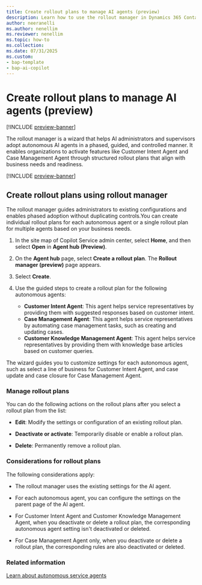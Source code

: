 ```yaml
---
title: Create rollout plans to manage AI agents (preview)
description: Learn how to use the rollout manager in Dynamics 365 Contact Center and Customer Service to create rollout plans and manage the deployment of AI agents.
author: neeranelli
ms.author: nenellim
ms.reviewer: nenellim
ms.topic: how-to
ms.collection: 
ms.date: 07/31/2025
ms.custom: 
- bap-template
- bap-ai-copilot
---
```


# Create rollout plans to manage AI agents (preview)

[!INCLUDE [preview-banner](~/../shared-content/shared/preview-includes/preview-banner.md)]

The rollout manager is a wizard that helps AI administrators and supervisors adopt autonomous AI agents in a phased, guided, and controlled manner. It enables organizations to activate features like Customer Intent Agent and Case Management Agent through structured rollout plans that align with business needs and readiness.

[!INCLUDE [preview-banner](~/../shared-content/shared/preview-includes/preview-note-d365.md)]

## Create rollout plans using rollout manager

The rollout manager guides administrators to existing configurations and enables phased adoption without duplicating controls.You can create individual rollout plans for each autonomous agent or a single rollout plan for multiple agents based on your business needs.

1. In the site map of Copilot Service admin center, select **Home**, and then select **Open** in **Agent hub (Preview)**.

1. On the **Agent hub** page, select **Create a rollout plan**. The **Rollout manager (preview)** page appears.
1. Select **Create**.
1. Use the guided steps to create a rollout plan for the following autonomous agents:
   - **Customer Intent Agent**: This agent helps service representatives by providing them with suggested responses based on customer intent.
   - **Case Management Agent**: This agent helps service representatives by automating case management tasks, such as creating and updating cases.
   - **Customer Knowledge Management Agent**: This agent helps service representatives by providing them with knowledge base articles based on customer queries.

The wizard guides you to customize settings for each autonomous agent, such as select a line of business for Customer Intent Agent, and case update and case closure for Case Management Agent.

### Manage rollout plans

You can do the following actions on the rollout plans after you select a rollout plan from the list:
- **Edit**: Modify the settings or configuration of an existing rollout plan.

- **Deactivate or activate**: Temporarily disable or enable a rollout plan.
- **Delete**: Permanently remove a rollout plan.

### Considerations for rollout plans

The following considerations apply:

- The rollout manager uses the existing settings for the AI agent.

- For each autonomous agent, you can configure the settings on the parent page of the AI agent.
- For Customer Intent Agent and Customer Knowledge Management Agent, when you deactivate or delete a rollout plan, the corresponding autonomous agent setting isn't deactivated or deleted.
- For Case Management Agent only, when you deactivate or delete a rollout plan, the corresponding rules are also deactivated or deleted.

### Related information

[Learn about autonomous service agents](autonomous-agents-overview.md)  